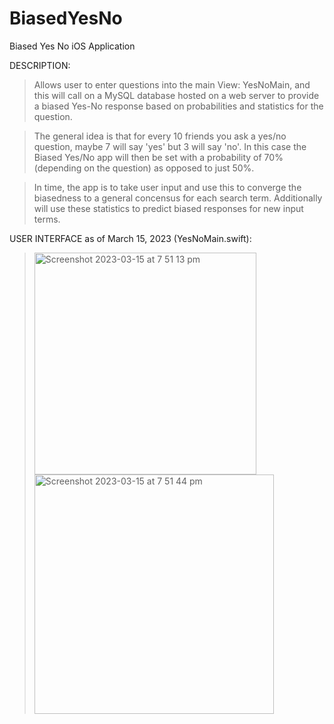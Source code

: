 # BiasedYesNo
Biased Yes No iOS Application

DESCRIPTION:
> Allows user to enter questions into the main View: YesNoMain, and this will call on a MySQL database hosted on a web server to provide a biased Yes-No response based on probabilities and statistics for the question.

> The general idea is that for every 10 friends you ask a yes/no question, maybe 7 will say 'yes' but 3 will say 'no'. In this case the Biased Yes/No app will then be set with a probability of 70% (depending on the question) as opposed to just 50%.

> In time, the app is to take user input and use this to converge the biasedness to a general concensus for each search term. Additionally will use these statistics to predict biased responses for new input terms.

USER INTERFACE as of March 15, 2023 (YesNoMain.swift):

> <img width="355" alt="Screenshot 2023-03-15 at 7 51 13 pm" src="https://user-images.githubusercontent.com/127930775/225257085-a240da66-c679-481a-bbfa-98bb54ada62c.png">
> <img width="383" alt="Screenshot 2023-03-15 at 7 51 44 pm" src="https://user-images.githubusercontent.com/127930775/225257155-f056ae27-4f8e-4a9a-9911-dd50f1441c51.png">

